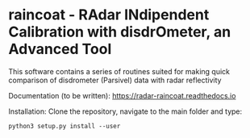 # raincoat - RAdar INdipendent Calibration with disdrOmeter, an Advanced Tool
This software contains a series of routines suited for making quick comparison of disdrometer (Parsivel) data with radar reflectivity

Documentation (to be written): https://radar-raincoat.readthedocs.io

Installation: Clone the repository, navigate to the main folder and type:

```
python3 setup.py install --user
```
